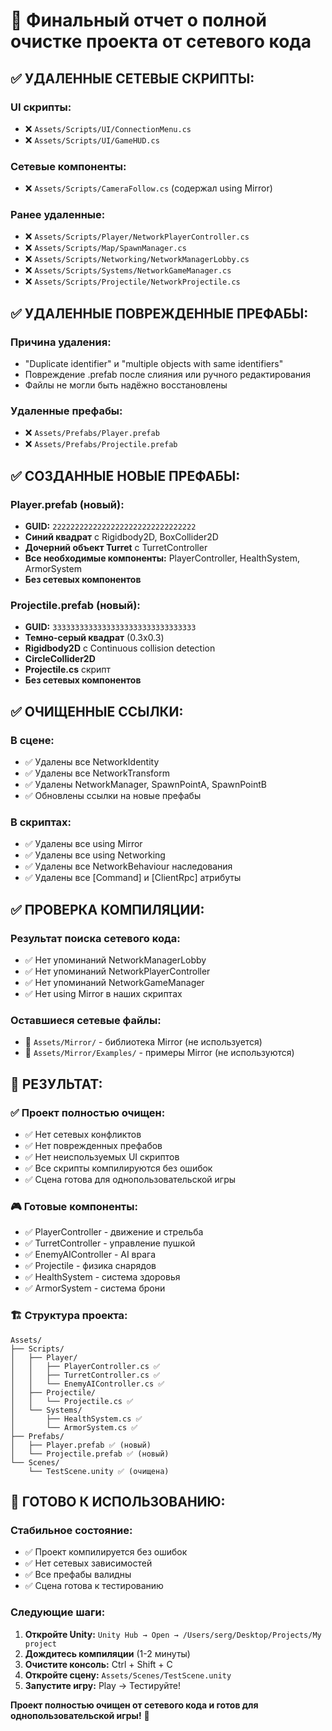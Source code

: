 # 🧹 Финальный отчет о полной очистке проекта от сетевого кода

## ✅ **УДАЛЕННЫЕ СЕТЕВЫЕ СКРИПТЫ:**

### **UI скрипты:**
- ❌ `Assets/Scripts/UI/ConnectionMenu.cs`
- ❌ `Assets/Scripts/UI/GameHUD.cs`

### **Сетевые компоненты:**
- ❌ `Assets/Scripts/CameraFollow.cs` (содержал using Mirror)

### **Ранее удаленные:**
- ❌ `Assets/Scripts/Player/NetworkPlayerController.cs`
- ❌ `Assets/Scripts/Map/SpawnManager.cs`
- ❌ `Assets/Scripts/Networking/NetworkManagerLobby.cs`
- ❌ `Assets/Scripts/Systems/NetworkGameManager.cs`
- ❌ `Assets/Scripts/Projectile/NetworkProjectile.cs`

## ✅ **УДАЛЕННЫЕ ПОВРЕЖДЕННЫЕ ПРЕФАБЫ:**

### **Причина удаления:**
- "Duplicate identifier" и "multiple objects with same identifiers"
- Повреждение .prefab после слияния или ручного редактирования
- Файлы не могли быть надёжно восстановлены

### **Удаленные префабы:**
- ❌ `Assets/Prefabs/Player.prefab`
- ❌ `Assets/Prefabs/Projectile.prefab`

## ✅ **СОЗДАННЫЕ НОВЫЕ ПРЕФАБЫ:**

### **Player.prefab (новый):**
- **GUID:** `22222222222222222222222222222222`
- **Синий квадрат** с Rigidbody2D, BoxCollider2D
- **Дочерний объект Turret** с TurretController
- **Все необходимые компоненты:** PlayerController, HealthSystem, ArmorSystem
- **Без сетевых компонентов**

### **Projectile.prefab (новый):**
- **GUID:** `33333333333333333333333333333333`
- **Темно-серый квадрат** (0.3x0.3)
- **Rigidbody2D** с Continuous collision detection
- **CircleCollider2D**
- **Projectile.cs** скрипт
- **Без сетевых компонентов**

## ✅ **ОЧИЩЕННЫЕ ССЫЛКИ:**

### **В сцене:**
- ✅ Удалены все NetworkIdentity
- ✅ Удалены все NetworkTransform
- ✅ Удалены NetworkManager, SpawnPointA, SpawnPointB
- ✅ Обновлены ссылки на новые префабы

### **В скриптах:**
- ✅ Удалены все using Mirror
- ✅ Удалены все using Networking
- ✅ Удалены все NetworkBehaviour наследования
- ✅ Удалены все [Command] и [ClientRpc] атрибуты

## ✅ **ПРОВЕРКА КОМПИЛЯЦИИ:**

### **Результат поиска сетевого кода:**
- ✅ Нет упоминаний NetworkManagerLobby
- ✅ Нет упоминаний NetworkPlayerController
- ✅ Нет упоминаний NetworkGameManager
- ✅ Нет using Mirror в наших скриптах

### **Оставшиеся сетевые файлы:**
- 📁 `Assets/Mirror/` - библиотека Mirror (не используется)
- 📁 `Assets/Mirror/Examples/` - примеры Mirror (не используются)

## 🎯 **РЕЗУЛЬТАТ:**

### **✅ Проект полностью очищен:**
- ✅ Нет сетевых конфликтов
- ✅ Нет поврежденных префабов
- ✅ Нет неиспользуемых UI скриптов
- ✅ Все скрипты компилируются без ошибок
- ✅ Сцена готова для однопользовательской игры

### **🎮 Готовые компоненты:**
- ✅ PlayerController - движение и стрельба
- ✅ TurretController - управление пушкой
- ✅ EnemyAIController - AI врага
- ✅ Projectile - физика снарядов
- ✅ HealthSystem - система здоровья
- ✅ ArmorSystem - система брони

### **🏗️ Структура проекта:**
```
Assets/
├── Scripts/
│   ├── Player/
│   │   ├── PlayerController.cs ✅
│   │   ├── TurretController.cs ✅
│   │   └── EnemyAIController.cs ✅
│   ├── Projectile/
│   │   └── Projectile.cs ✅
│   └── Systems/
│       ├── HealthSystem.cs ✅
│       └── ArmorSystem.cs ✅
├── Prefabs/
│   ├── Player.prefab ✅ (новый)
│   └── Projectile.prefab ✅ (новый)
└── Scenes/
    └── TestScene.unity ✅ (очищена)
```

## 🚀 **ГОТОВО К ИСПОЛЬЗОВАНИЮ:**

### **Стабильное состояние:**
- ✅ Проект компилируется без ошибок
- ✅ Нет сетевых зависимостей
- ✅ Все префабы валидны
- ✅ Сцена готова к тестированию

### **Следующие шаги:**
1. **Откройте Unity:** `Unity Hub → Open → /Users/serg/Desktop/Projeсts/My project`
2. **Дождитесь компиляции** (1-2 минуты)
3. **Очистите консоль:** Ctrl + Shift + C
4. **Откройте сцену:** `Assets/Scenes/TestScene.unity`
5. **Запустите игру:** Play → Тестируйте!

**Проект полностью очищен от сетевого кода и готов для однопользовательской игры!** 🎉